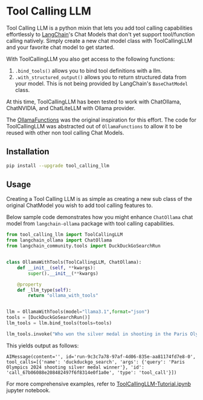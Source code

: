Tool Calling LLM
================

Tool Calling LLM is a python mixin that lets you add tool calling capabilities effortlessly to [LangChain](https://langchain.com)'s Chat Models that don't yet support tool/function calling natively. Simply create a new chat model class with ToolCallingLLM and your favorite chat model to get started.

With ToolCallingLLM you also get access to the following functions:
1. `.bind_tools()` allows you to bind tool definitions with a llm.
2. `.with_structured_output()` allows you to return structured data from your model. This is not being provided by LangChain's `BaseChatModel` class.

At this time, ToolCallingLLM has been tested to work with ChatOllama, ChatNVIDIA, and ChatLiteLLM with Ollama provider.

The [OllamaFunctions](https://python.langchain.com/v0.2/docs/integrations/chat/ollama_functions/) was the original inspiration for this effort. The code for ToolCallingLLM was abstracted out of `OllamaFunctions` to allow it to be reused with other non tool calling Chat Models.

Installation
------------

```bash
pip install --upgrade tool_calling_llm
```

Usage
-----

Creating a Tool Calling LLM is as simple as creating a new sub class of the original ChatModel you wish to add tool calling features to.  

Below sample code demonstrates how you might enhance `ChatOllama` chat model from `langchain-ollama` package with tool calling capabilities.

```python
from tool_calling_llm import ToolCallingLLM
from langchain_ollama import ChatOllama
from langchain_community.tools import DuckDuckGoSearchRun


class OllamaWithTools(ToolCallingLLM, ChatOllama):
    def __init__(self, **kwargs):
        super().__init__(**kwargs)

    @property
    def _llm_type(self):
        return "ollama_with_tools"


llm = OllamaWithTools(model="llama3.1",format="json")
tools = [DuckDuckGoSearchRun()]
llm_tools = llm.bind_tools(tools=tools)

llm_tools.invoke("Who won the silver medal in shooting in the Paris Olympics in 2024?")
```

This yields output as follows:
```
AIMessage(content='', id='run-9c3c7a78-97af-4d06-835e-aa81174fd7e8-0', tool_calls=[{'name': 'duckduckgo_search', 'args': {'query': 'Paris Olympics 2024 shooting silver medal winner'}, 'id': 'call_67b06088e208482497f6f8314e0f1a0e', 'type': 'tool_call'}])
```
For more comprehensive examples, refer to [ToolCallingLLM-Tutorial.ipynb](ToolCallingLLM-Tutorial.ipynb) jupyter notebook.
